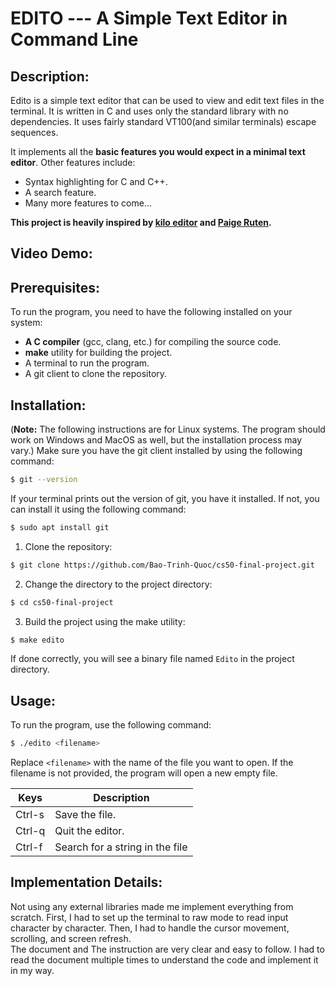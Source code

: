 # EDITO --- A Simple Text Editor in Command Line
## Description:
Edito is a simple text editor that can be used to view and edit text files in the terminal. It is written in C and uses only the standard library with no dependencies. It uses fairly standard VT100(and similar terminals) escape sequences.<br>

It implements all the **basic features you would expect in a minimal text editor**. Other features include:
- Syntax highlighting for C and C++.
- A search feature.
- Many more features to come...

**This project is heavily inspired by [kilo editor](https://github.com/antirez/kilo) and [Paige Ruten](https://viewsourcecode.org/snaptoken/kilo/).**

## Video Demo:  <URL HERE>
## Prerequisites:
To run the program, you need to have the following installed on your system:
- **A C compiler** (gcc, clang, etc.) for compiling the source code.
- **make** utility for building the project.
- A terminal to run the program.
- A git client to clone the repository.
## Installation:
(**Note:** The following instructions are for Linux systems. The program should work on Windows and MacOS as well, but the installation process may vary.)
Make sure you have the git client installed by using the following command:
```bash
$ git --version
```
If your terminal prints out the version of git, you have it installed. If not, you can install it using the following command:
```bash
$ sudo apt install git
```
1. Clone the repository:
```bash
$ git clone https://github.com/Bao-Trinh-Quoc/cs50-final-project.git
```
2. Change the directory to the project directory:
```bash
$ cd cs50-final-project
```
3. Build the project using the make utility:
```bash
$ make edito
```
If done correctly, you will see a binary file named `Edito` in the project directory.
## Usage:
To run the program, use the following command:
```bash
$ ./edito <filename>
```
Replace `<filename>` with the name of the file you want to open. If the filename is not provided, the program will open a new empty file.

Keys | Description
--- | ---
Ctrl-s | Save the file.
Ctrl-q | Quit the editor.
Ctrl-f | Search for a string in the file

## Implementation Details:
Not using any external libraries made me implement everything from scratch. <r>
First, I had to set up the terminal to raw mode to read input character by character. Then, I had to handle the cursor movement, scrolling, and screen refresh. <br>
The document and The instruction are very clear and easy to follow. I had to read the document multiple times to understand the code and implement it in my way. <br>